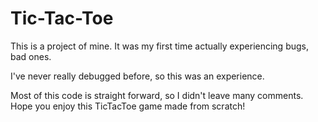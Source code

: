 # Tic-Tac-Toe

This is a project of mine. It was my first time actually experiencing bugs, bad ones.  

I've never really debugged before, so this was an experience.  

Most of this code is straight forward, so I didn't leave many comments. Hope you enjoy this TicTacToe game made from scratch!
